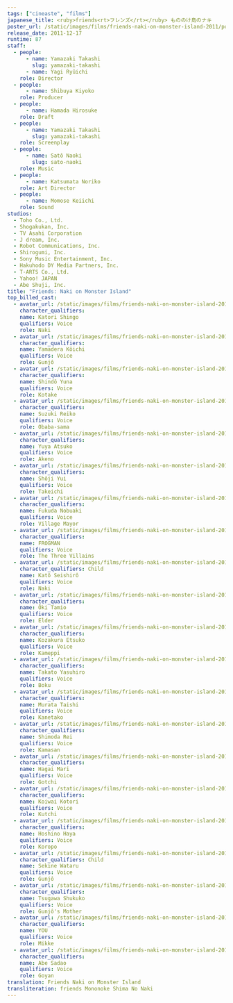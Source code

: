```yaml
---
tags: ["cineaste", "films"]
japanese_title: <ruby>friends<rt>フレンズ</rt></ruby> もののけ島のナキ
poster_url: /static/images/films/friends-naki-on-monster-island-2011/posters/poster.jpg
release_date: 2011-12-17
runtime: 87
staff:
  - people:
      - name: Yamazaki Takashi
        slug: yamazaki-takashi
      - name: Yagi Ryûichi
    role: Director
  - people:
      - name: Shibuya Kiyoko
    role: Producer
  - people:
      - name: Hamada Hirosuke
    role: Draft
  - people:
      - name: Yamazaki Takashi
        slug: yamazaki-takashi
    role: Screenplay
  - people:
      - name: Satô Naoki
        slug: sato-naoki
    role: Music
  - people:
      - name: Katsumata Noriko
    role: Art Director
  - people:
      - name: Momose Keiichi
    role: Sound
studios:
  - Toho Co., Ltd.
  - Shogakukan, Inc.
  - TV Asahi Corporation
  - J dream, Inc.
  - Robot Communications, Inc.
  - Shirogumi, Inc.
  - Sony Music Entertainment, Inc.
  - Hakuhodo DY Media Partners, Inc.
  - T-ARTS Co., Ltd.
  - Yahoo! JAPAN
  - Abe Shuji, Inc.
title: "Friends: Naki on Monster Island"
top_billed_cast:
  - avatar_url: /static/images/films/friends-naki-on-monster-island-2011/cast-avatars/shingo-katori-0.jpg
    character_qualifiers:
    name: Katori Shingo
    qualifiers: Voice
    role: Naki
  - avatar_url: /static/images/films/friends-naki-on-monster-island-2011/cast-avatars/koichi-yamadera-0.jpg
    character_qualifiers:
    name: Yamadera Kôichi
    qualifiers: Voice
    role: Gunjô
  - avatar_url: /static/images/films/friends-naki-on-monster-island-2011/cast-avatars/yuna-shindo-0.jpg
    character_qualifiers:
    name: Shindô Yuna
    qualifiers: Voice
    role: Kotake
  - avatar_url: /static/images/films/friends-naki-on-monster-island-2011/cast-avatars/reiko-suzuki-0.jpg
    character_qualifiers:
    name: Suzuki Reiko
    qualifiers: Voice
    role: Obaba-sama
  - avatar_url: /static/images/films/friends-naki-on-monster-island-2011/cast-avatars/atsuko-yuya-0.jpg
    character_qualifiers:
    name: Yuya Atsuko
    qualifiers: Voice
    role: Akeno
  - avatar_url: /static/images/films/friends-naki-on-monster-island-2011/cast-avatars/yui-shoji-0.jpg
    character_qualifiers:
    name: Shôji Yui
    qualifiers: Voice
    role: Takeichi
  - avatar_url: /static/images/films/friends-naki-on-monster-island-2011/cast-avatars/nobuaki-fukuda-0.jpg
    character_qualifiers:
    name: Fukuda Nobuaki
    qualifiers: Voice
    role: Village Mayor
  - avatar_url: /static/images/films/friends-naki-on-monster-island-2011/cast-avatars/frogman-0.jpg
    character_qualifiers:
    name: FROGMAN
    qualifiers: Voice
    role: The Three Villains
  - avatar_url: /static/images/films/friends-naki-on-monster-island-2011/cast-avatars/seishiro-kato-0.jpg
    character_qualifiers: Child
    name: Katô Seishirô
    qualifiers: Voice
    role: Naki
  - avatar_url: /static/images/films/friends-naki-on-monster-island-2011/cast-avatars/tamio-oki-0.jpg
    character_qualifiers:
    name: Ôki Tamio
    qualifiers: Voice
    role: Elder
  - avatar_url: /static/images/films/friends-naki-on-monster-island-2011/cast-avatars/etsuko-kozakura-0.jpg
    character_qualifiers:
    name: Kozakura Etsuko
    qualifiers: Voice
    role: Kameppi
  - avatar_url: /static/images/films/friends-naki-on-monster-island-2011/cast-avatars/yasuhiro-takato-0.jpg
    character_qualifiers:
    name: Takato Yasuhiro
    qualifiers: Voice
    role: Boku
  - avatar_url: /static/images/films/friends-naki-on-monster-island-2011/cast-avatars/taishi-murata-0.jpg
    character_qualifiers:
    name: Murata Taishi
    qualifiers: Voice
    role: Kanetako
  - avatar_url: /static/images/films/friends-naki-on-monster-island-2011/cast-avatars/rei-shimoda-0.jpg
    character_qualifiers:
    name: Shimoda Rei
    qualifiers: Voice
    role: Kamasan
  - avatar_url: /static/images/films/friends-naki-on-monster-island-2011/cast-avatars/mari-hagai-0.jpg
    character_qualifiers:
    name: Hagai Mari
    qualifiers: Voice
    role: Gotchi
  - avatar_url: /static/images/films/friends-naki-on-monster-island-2011/cast-avatars/kotori-koiwai-0.jpg
    character_qualifiers:
    name: Koiwai Kotori
    qualifiers: Voice
    role: Kutchi
  - avatar_url: /static/images/films/friends-naki-on-monster-island-2011/cast-avatars/saki-hoshino-0.jpg
    character_qualifiers:
    name: Hoshino Haya
    qualifiers: Voice
    role: Koropo
  - avatar_url: /static/images/films/friends-naki-on-monster-island-2011/cast-avatars/wataru-sekine-0.jpg
    character_qualifiers: Child
    name: Sekine Wataru
    qualifiers: Voice
    role: Gunjô
  - avatar_url: /static/images/films/friends-naki-on-monster-island-2011/cast-avatars/shukuko-tsugawa-0.jpg
    character_qualifiers:
    name: Tsugawa Shukuko
    qualifiers: Voice
    role: Gunjô's Mother
  - avatar_url: /static/images/films/friends-naki-on-monster-island-2011/cast-avatars/you-0.jpg
    character_qualifiers:
    name: YOU
    qualifiers: Voice
    role: Mikke
  - avatar_url: /static/images/films/friends-naki-on-monster-island-2011/cast-avatars/sadawo-abe-0.jpg
    character_qualifiers:
    name: Abe Sadao
    qualifiers: Voice
    role: Goyan
translation: Friends Naki on Monster Island
transliteration: friends Mononoke Shima No Naki
---
```

